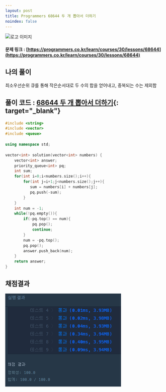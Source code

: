 ```yaml
---
layout: post
title: Programmers 68644 두 개 뽑아서 더하기
noindex: false
---
```

![로고 이미지](https://s3.ap-northeast-2.amazonaws.com/grepp-cloudfront/programmers_imgs/design/logo.jpg)

#### 문제 링크 : [https://programmers.co.kr/learn/courses/30/lessons/68644](https://programmers.co.kr/learn/courses/30/lessons/68644)


## 나의 풀이
최소우선순위 큐를 통해 작은순서대로 두 수의 합을 얻어내고, 중복되는 수는 제외함

## 풀이 코드 : [68644 두 개 뽑아서 더하기](https://github.com/sun-pyo/algorithm/blob/main/programmers/68644.cpp){: target="_blank"}

```c++
#include <string>
#include <vector>
#include <queue>

using namespace std;

vector<int> solution(vector<int> numbers) {
    vector<int> answer;
    priority_queue<int> pq;
    int sum;
    for(int i=0;i<numbers.size();i++){
        for(int j=i+1;j<numbers.size();j++){
           sum = numbers[i] + numbers[j];
           pq.push(-sum);
        }
    }
    int num = -1;
    while(!pq.empty()){
        if(-pq.top() == num){
            pq.pop();
            continue;
        }
        num = -pq.top();
        pq.pop();
        answer.push_back(num);
    }
    return answer;
}
```


## 채점결과

![42586](\algorithm\img\programmers_68644.PNG)
